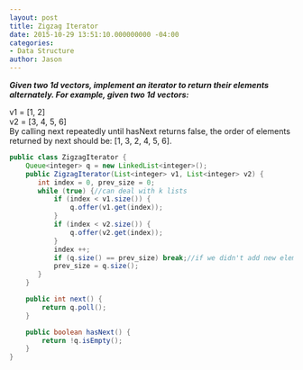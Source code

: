```yaml
---
layout: post
title: Zigzag Iterator
date: 2015-10-29 13:51:10.000000000 -04:00
categories:
- Data Structure
author: Jason
---
```

<p><strong><em>Given two 1d vectors, implement an iterator to return their elements alternately. For example, given two 1d vectors:</em></strong><br />

v1 = [1, 2]<br />
v2 = [3, 4, 5, 6]<br />
By calling next repeatedly until hasNext returns false, the order of elements returned by next should be: [1, 3, 2, 4, 5, 6].</p>
``` java
public class ZigzagIterator {
    Queue<integer> q = new LinkedList<integer>();
    public ZigzagIterator(List<integer> v1, List<integer> v2) {
       int index = 0, prev_size = 0;
       while (true) {//can deal with k lists
           if (index < v1.size()) {
               q.offer(v1.get(index));
           }
           if (index < v2.size()) {
               q.offer(v2.get(index));
           }
           index ++;
           if (q.size() == prev_size) break;//if we didn't add new elements, break
           prev_size = q.size();
       }
    }

    public int next() {
        return q.poll();
    }

    public boolean hasNext() {
        return !q.isEmpty();
    }
}
```
